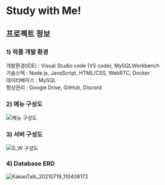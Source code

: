# Study with Me!

## 프로젝트 정보
### 1) 작품 개발 환경
개발환경(IDE) : Visual Studio code (VS code), MySQLWorkbench<br>
기술스택 : Node.js, JavaScript, HTML/CSS, WebRTC, Docker<br>
데이터베이스 : MySQL <br>
형상관리 : Google Drive, GitHub, Discord <br>
### 2) 메뉴 구성도
![메뉴 구성도](https://user-images.githubusercontent.com/62804036/170040764-76a7920f-63ff-42fc-a3e1-e915e7cc3a18.png)
### 3) 서버 구성도
![S_W 구성도](https://user-images.githubusercontent.com/62804036/170041118-88769c99-5f7c-47a2-8a19-dccc361e4cc4.jpg)
### 4) Database ERD
![KakaoTalk_20210719_110408172](https://user-images.githubusercontent.com/62804036/170041339-125119f3-5108-42d5-bc67-25d49cb5d5b7.png)
